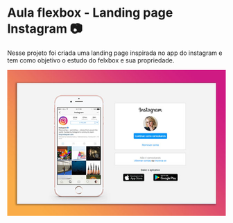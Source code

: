 # Aula flexbox - Landing page Instagram :camera:

Nesse projeto foi criada uma landing page inspirada no app do instagram
e tem como objetivo o estudo do felxbox e sua propriedade.

 ![Alt ou título da imagem](.github/img-thumb.jpg)
